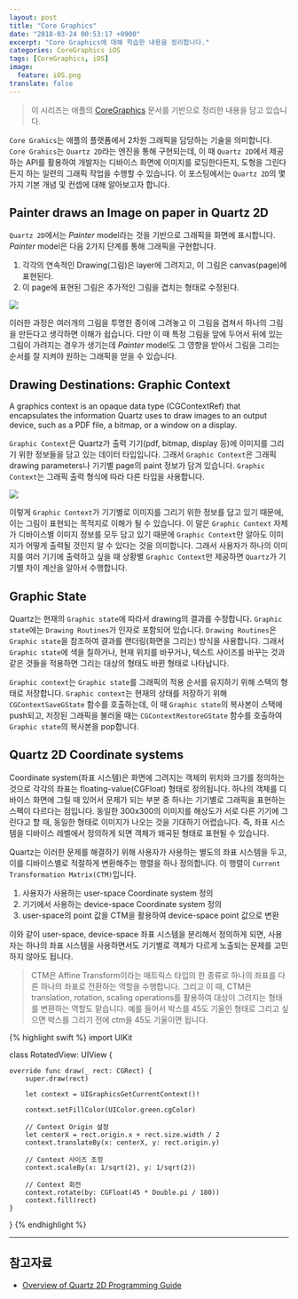 ```yaml
---
layout: post
title: "Core Graphics"
date: "2018-03-24 00:53:17 +0900"
excerpt: "Core Graphics에 대해 학습한 내용을 정리합니다."
categories: CoreGraphics iOS
tags: [CoreGraphics, iOS]
image:
  feature: iOS.png
translate: false
---
```


> 이 시리즈는 애플의 [CoreGraphics](https://developer.apple.com/library/content/documentation/GraphicsImaging/Conceptual/drawingwithquartz2d/dq_overview/dq_overview.html#//apple_ref/doc/uid/TP30001066-CH202-CJBBAEEC) 문서를 기반으로 정리한 내용을 담고 있습니다.

`Core Grahics`는 애플의 플랫폼에서 2차원 그래픽을 담당하는 기술을 의미합니다. `Core Grahics`는 `Quartz 2D`라는 엔진을 통해 구현되는데, 이 때 `Quartz 2D`에서 제공하는 API를 활용하여 개발자는 디바이스 화면에 이미지를 로딩한다든지, 도형을 그린다든지 하는 일련의 그래픽 작업을 수행할 수 있습니다. 이 포스팅에서는 `Quartz 2D`의 몇 가지 기본 개념 및 컨셉에 대해 알아보고자 합니다.

## Painter draws an Image on paper in Quartz 2D

`Quartz 2D`에서는 *Painter* model라는 것을 기반으로 그래픽을 화면에 표시합니다. *Painter* model은 다음 2가지 단계를 통해 그래픽을 구현합니다.

1. 각각의 연속적인 Drawing(그림)은 layer에 그려지고, 이 그림은 canvas(page)에 표현된다.
2. 이 page에 표현된 그림은 추가적인 그림을 겹치는 형태로 수정된다.

<img src="https://dl.dropbox.com/s/70doq0y7d4rlpaa/coreGraphicsFig1.png" style="margin: 0 auto;">

이러한 과정은 여러개의 그림을 투명한 종이에 그려놓고 이 그림을 겹쳐서 하나의 그림을 만든다고 생각하면 이해가 쉽습니다. 다만 이 때 특정 그림을 앞에 두어서 뒤에 있는 그림이 가려지는 경우가 생기는데 *Painter* model도 그 영향을 받아서 그림을 그리는 순서를 잘 지켜야 원하는 그래픽을 얻을 수 있습니다.

## Drawing Destinations: Graphic Context

<div class="message">
  A graphics context is an opaque data type (CGContextRef) that encapsulates the information Quartz uses to draw images to an output device, such as a PDF file, a bitmap, or a window on a display.
</div>

`Graphic Context`은 Quartz가 출력 기기(pdf, bitmap, display 등)에 이미지를 그리기 위한 정보들을 담고 있는 데이터 타입입니다. 그래서 `Graphic Context`은 그래픽 drawing parameters나 기기별 page의 paint 정보가 담겨 있습니다. `Graphic Context`는 그래픽 출력 형식에 따라 다른 타입을 사용합니다.

<img src="https://dl.dropbox.com/s/j4qhae761uypuan/core2.png" style="margin: 0 auto;">

이렇게 `Graphic Context`가 기기별로 이미지를 그리기 위한 정보를 담고 있기 때문에, 이는 그림이 표현되는 목적지로 이해가 될 수 있습니다. 이 말은 `Graphic Context` 자체가 디바이스별 이미지 정보를 모두 담고 있기 때문에 `Graphic Context`만 알아도 이미지가 어떻게 출력될 것인지 알 수 있다는 것을 의미합니다. 그래서 사용자가 하나의 이미지를 여러 기기에 출력하고 싶을 때 상황별 `Graphic Context`만 제공하면 `Quartz`가 기기별 차이 계산을 알아서 수행합니다.

## Graphic State

Quartz는 현재의 `Graphic state`에 따라서 drawing의 결과를 수정합니다. `Graphic state`에는 `Drawing Routines`가 인자로 포함되어 있습니다. `Drawing Routines`은 `Graphic state`을 참조하여 결과를 랜더링(화면을 그리는) 방식을 사용합니다. 그래서 `Graphic state`에 색을 칠하거나, 현재 위치를 바꾸거나, 텍스트 사이즈를 바꾸는 것과 같은 것들을 적용하면 그리는 대상의 형태도 바뀐 형태로 나타납니다.

`Graphic context`는 `Graphic state`를 그래픽의 적용 순서를 유지하기 위해 스택의 형태로 저장합니다. `Graphic context`는 현재의 상태를 저장하기 위해 `CGContextSaveGState` 함수를 호출하는데, 이 때 `Graphic state`의 복사본이 스택에 push되고, 저장된 그래픽을 불러올 때는 `CGContextRestoreGState` 함수를 호출하여 `Graphic state`의 복사본을 pop합니다.

## Quartz 2D Coordinate systems

Coordinate system(좌표 시스템)은 화면에 그려지는 객체의 위치와 크기를 정의하는 것으로 각각의 좌표는 floating-value(CGFloat) 형태로 정의됩니다. 하나의 객체를 디바이스 화면에 그릴 때 있어서 문제가 되는 부분 중 하나는 기기별로 그래픽을 표현하는 스펙이 다르다는 점입니다. 동일한 300x300의 이미지를 해상도가 서로 다른 기기에 그린다고 할 때, 동일한 형태로 이미지가 나오는 것을 기대하기 어렵습니다. 즉, 좌표 시스템을 디바이스 레벨에서 정의하게 되면 객체가 왜곡된 형태로 표현될 수 있습니다.

Quartz는 이러한 문제를 해결하기 위해 사용자가 사용하는 별도의 좌표 시스템을 두고, 이를 디바이스별로 적절하게 변환해주는 행렬을 하나 정의합니다. 이 행렬이 `Current Transformation Matrix(CTM)`입니다.

1. 사용자가 사용하는 user-space Coordinate system 정의
2. 기기에서 사용하는 device-space Coordinate system 정의
3. user-space의 point 값을 CTM을 활용하여 device-space point 값으로 변환

이와 같이 user-space, device-space 좌표 시스템을 분리해서 정의하게 되면, 사용자는 하나의 좌표 시스템을 사용하면서도 기기별로 객체가 다르게 노출되는 문제를 고민하지 않아도 됩니다.

> CTM은 Affine Transform이라는 매트릭스 타입의 한 종류로 하나의 좌표를 다른 하나의 좌표로 전환하는 역할을 수행합니다. 그리고 이 때, CTM은 translation, rotation, scaling operations를 활용하여 대상이 그려지는 형태를 변환하는 역할도 맡습니다. 예를 들어서 박스를 45도 기울인 형태로 그리고 싶으면 박스를 그리기 전에 ctm을 45도 기울이면 됩니다.

{% highlight swift %}
import UIKit

class RotatedView: UIView {

    override func draw(_ rect: CGRect) {
        super.draw(rect)

        let context = UIGraphicsGetCurrentContext()!

        context.setFillColor(UIColor.green.cgColor)

        // Context Origin 설정
        let centerX = rect.origin.x + rect.size.width / 2
        context.translateBy(x: centerX, y: rect.origin.y)

        // Context 사이즈 조정
        context.scaleBy(x: 1/sqrt(2), y: 1/sqrt(2))

        // Context 회전
        context.rotate(by: CGFloat(45 * Double.pi / 180))
        context.fill(rect)
    }
}
{% endhighlight %}


---

## 참고자료
* [Overview of Quartz 2D Programming Guide](https://developer.apple.com/library/content/documentation/GraphicsImaging/Conceptual/drawingwithquartz2d/dq_overview/dq_overview.html#//apple_ref/doc/uid/TP30001066-CH202-TPXREF101)
